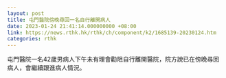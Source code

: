 ```yaml
---
layout: post
title: 屯門醫院傍晚尋回一名自行離開病人
date: 2023-01-24 21:41:14.000000000 +08:00
link: https://news.rthk.hk/rthk/ch/component/k2/1685139-20230124.htm
categories: rthk
---
```


屯門醫院一名42歲男病人下午未有理會勸阻自行離開醫院，院方說已在傍晚尋回病人，會繼續跟進病人情況。
